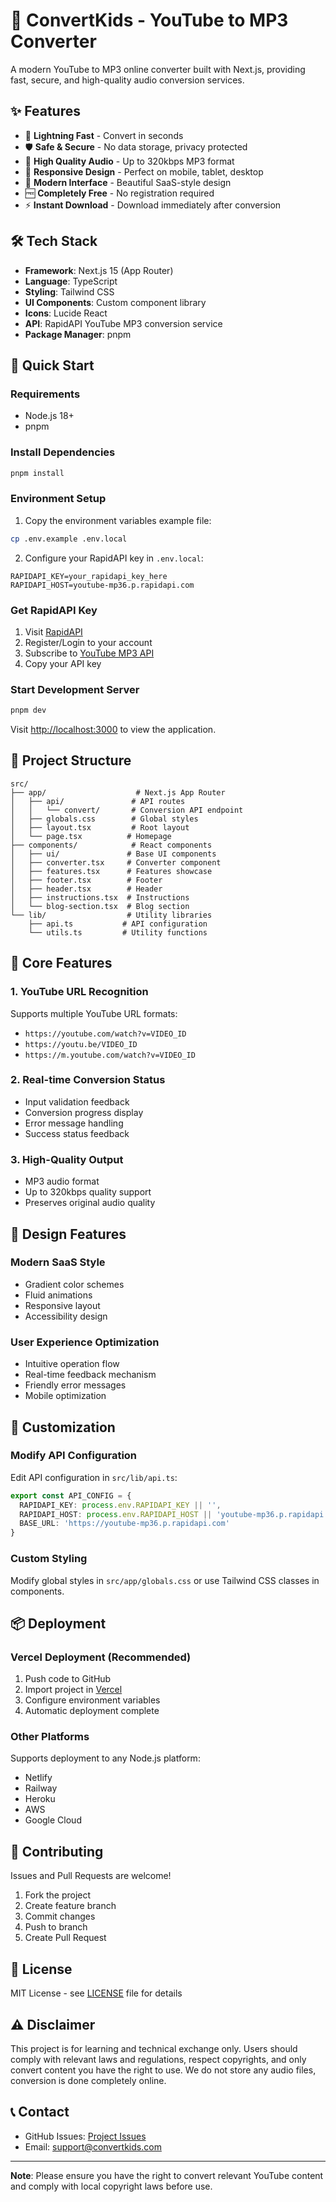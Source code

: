 # 🎵 ConvertKids - YouTube to MP3 Converter

A modern YouTube to MP3 online converter built with Next.js, providing fast, secure, and high-quality audio conversion services.

## ✨ Features

- 🚀 **Lightning Fast** - Convert in seconds
- 🛡️ **Safe & Secure** - No data storage, privacy protected
- 🎵 **High Quality Audio** - Up to 320kbps MP3 format
- 📱 **Responsive Design** - Perfect on mobile, tablet, desktop
- 🎨 **Modern Interface** - Beautiful SaaS-style design
- 🆓 **Completely Free** - No registration required
- ⚡ **Instant Download** - Download immediately after conversion

## 🛠️ Tech Stack

- **Framework**: Next.js 15 (App Router)
- **Language**: TypeScript
- **Styling**: Tailwind CSS
- **UI Components**: Custom component library
- **Icons**: Lucide React
- **API**: RapidAPI YouTube MP3 conversion service
- **Package Manager**: pnpm

## 🚀 Quick Start

### Requirements

- Node.js 18+
- pnpm

### Install Dependencies

```bash
pnpm install
```

### Environment Setup

1. Copy the environment variables example file:

```bash
cp .env.example .env.local
```

2. Configure your RapidAPI key in `.env.local`:

```env
RAPIDAPI_KEY=your_rapidapi_key_here
RAPIDAPI_HOST=youtube-mp36.p.rapidapi.com
```

### Get RapidAPI Key

1. Visit [RapidAPI](https://rapidapi.com/)
2. Register/Login to your account
3. Subscribe to [YouTube MP3 API](https://rapidapi.com/ytjar/api/youtube-mp36/)
4. Copy your API key

### Start Development Server

```bash
pnpm dev
```

Visit [http://localhost:3000](http://localhost:3000) to view the application.

## 📁 Project Structure

```
src/
├── app/                    # Next.js App Router
│   ├── api/               # API routes
│   │   └── convert/       # Conversion API endpoint
│   ├── globals.css        # Global styles
│   ├── layout.tsx         # Root layout
│   └── page.tsx          # Homepage
├── components/            # React components
│   ├── ui/               # Base UI components
│   ├── converter.tsx     # Converter component
│   ├── features.tsx      # Features showcase
│   ├── footer.tsx        # Footer
│   ├── header.tsx        # Header
│   ├── instructions.tsx  # Instructions
│   └── blog-section.tsx  # Blog section
└── lib/                  # Utility libraries
    ├── api.ts           # API configuration
    └── utils.ts         # Utility functions
```

## 🎯 Core Features

### 1. YouTube URL Recognition

Supports multiple YouTube URL formats:

- `https://youtube.com/watch?v=VIDEO_ID`
- `https://youtu.be/VIDEO_ID`
- `https://m.youtube.com/watch?v=VIDEO_ID`

### 2. Real-time Conversion Status

- Input validation feedback
- Conversion progress display
- Error message handling
- Success status feedback

### 3. High-Quality Output

- MP3 audio format
- Up to 320kbps quality support
- Preserves original audio quality

## 🎨 Design Features

### Modern SaaS Style

- Gradient color schemes
- Fluid animations
- Responsive layout
- Accessibility design

### User Experience Optimization

- Intuitive operation flow
- Real-time feedback mechanism
- Friendly error messages
- Mobile optimization

## 🔧 Customization

### Modify API Configuration

Edit API configuration in `src/lib/api.ts`:

```typescript
export const API_CONFIG = {
  RAPIDAPI_KEY: process.env.RAPIDAPI_KEY || '',
  RAPIDAPI_HOST: process.env.RAPIDAPI_HOST || 'youtube-mp36.p.rapidapi.com',
  BASE_URL: 'https://youtube-mp36.p.rapidapi.com'
}
```

### Custom Styling

Modify global styles in `src/app/globals.css` or use Tailwind CSS classes in components.

## 📦 Deployment

### Vercel Deployment (Recommended)

1. Push code to GitHub
2. Import project in [Vercel](https://vercel.com)
3. Configure environment variables
4. Automatic deployment complete

### Other Platforms

Supports deployment to any Node.js platform:

- Netlify
- Railway
- Heroku
- AWS
- Google Cloud

## 🤝 Contributing

Issues and Pull Requests are welcome!

1. Fork the project
2. Create feature branch
3. Commit changes
4. Push to branch
5. Create Pull Request

## 📄 License

MIT License - see [LICENSE](LICENSE) file for details

## ⚠️ Disclaimer

This project is for learning and technical exchange only. Users should comply with relevant laws and regulations, respect copyrights, and only convert content you have the right to use. We do not store any audio files, conversion is done completely online.

## 📞 Contact

- GitHub Issues: [Project Issues](https://github.com/yourusername/convertkids/issues)
- Email: support@convertkids.com

---

**Note**: Please ensure you have the right to convert relevant YouTube content and comply with local copyright laws before use.
